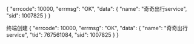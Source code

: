 {
"errcode": 10000,
"errmsg": "OK",
"data": {
"name": "奇奇出行service",
"sid": 1007825
}
}

终端创建
{
"errcode": 10000,
"errmsg": "OK",
"data": {
"name": "奇奇出行service",
"tid": 767561084,
"sid": 1007825
}
}